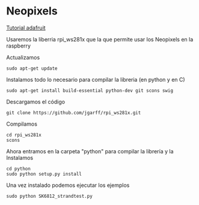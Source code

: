 # Neopixels


[Tutorial adafruit](https://learn.adafruit.com/neopixels-on-raspberry-pi/software)

Usaremos la liberria rpi_ws281x que la que permite usar los Neopixels en la raspberry


Actualizamos

    sudo apt-get update

Instalamos todo lo necesario para compilar la libreria (en python y en C)

    sudo apt-get install build-essential python-dev git scons swig

Descargamos el código

    git clone https://github.com/jgarff/rpi_ws281x.git

Compilamos

    cd rpi_ws281x
    scons

Ahora entramos en la carpeta "python" para compilar la librería y la Instalamos

    cd python
    sudo python setup.py install

Una vez instalado podemos ejecutar los ejemplos


    sudo python SK6812_strandtest.py
